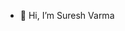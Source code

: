 - 👋 Hi, I’m Suresh Varma 

<!---
skvsraju/skvsraju is a ✨ special ✨ repository because its `README.md` (this file) appears on your GitHub profile.
You can click the Preview link to take a look at your changes.
--->
